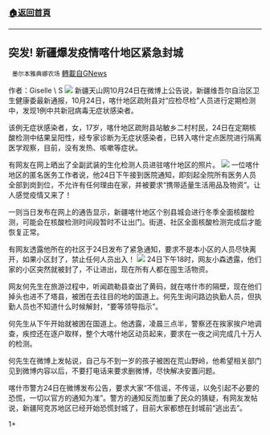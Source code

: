 ###  [:house:返回首頁](https://github.com/ourhimalayas/txt)
---

## 突发! 新疆爆发疫情喀什地区紧急封城
` 墨尔本雅典娜农场` [轉載自GNews](https://gnews.org/zh-hans/454733/)

作者：Giselle \ S
![]()![](https://gnews-media-offload.s3.amazonaws.com/wp-content/uploads/2020/10/25210341/Picture13-1.png)
新疆天山网10月24日在微博上公告说，新疆维吾尔自治区卫生健康委最新通报，10月24日，喀什地区疏附县对“应检尽检”人员进行定期检测中，发现1例中共新冠病毒无症状感染者。

该例无症状感染者，女，17岁，喀什地区疏附县站敏乡二村村民，24日在定期核酸检测中结果呈阳性，经专家诊断为无症状感染者，已转入喀什定点医院进行隔离医学观察，目前，没有发热、咳嗽等症状。

有网友在网上晒出了全副武装的生化检测人员进驻喀什地区的照片。
![]()![](https://gnews-media-offload.s3.amazonaws.com/wp-content/uploads/2020/10/25210401/Picture15.png)
一位喀什地区的匿名医务工作者说，他24日下午接到医院通知，即刻起全院所有医务人员全部到岗到位，不允许有任何理由在家，并被要求“携带适量生活用品及物资”。让人感觉疫情又来了！

一则当日发布在网上的通告显示，新疆喀什地区个别县城会进行冬季全面核酸检测，可能会在核酸检测时间段暂时不让出门。街道、社区全面核酸检测完成后才能恢复正常。

有网友透露他所在的社区于24日发布了紧急通知，要求不是本小区的人员尽快离开，如果小区封了，禁止任何人员出入！
![]()![](https://gnews-media-offload.s3.amazonaws.com/wp-content/uploads/2020/10/25210350/Picture14.png)
24日下午18时，网友小森透露，他们家的小区突然就被封了，不让进出，现在所有人都在囤生活物资。

网友何先生在旅游过程中，听闻疏勒县查出了黄码，就在喀什市的隔壁，现在他们掉头也进不了塔县，被困在去往目的地的国道上。何先生询问路边执勤人员，但执勤人员也不知道什么时候解封，“要等领导指示”。

何先生从下午开始就被困在国道上。他透露，凌晨三点半，警察还在挨家挨户地调查，疾控还在逐户取样，整个大喀什地区动员起来，要求在一夜之间完成几十万人的检测。

何先生在微博上发帖说，自己与不到一岁的孩子被困在荒山野岭，他希望相关部门见到微博内容以后，不要打电话来要求删微博，尽快解决安置问题。

喀什市警方24日在微博发布公告，要求大家“不信谣，不传谣，以免引起不必要的恐慌，一切以官方的通知为准”。警方的通知反而加重了民众的猜疑，有网友发帖说，新疆阿克苏地区已经开始恐慌封城了，目前大家都想在封城前“逃出去”。

1+
